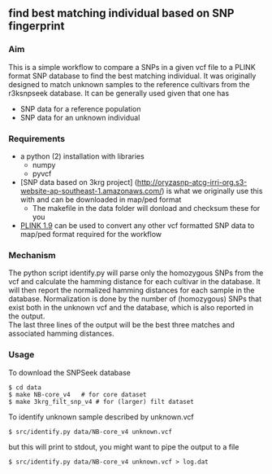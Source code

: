## find best matching individual based on SNP fingerprint

### Aim 

This is a simple workflow to compare a SNPs in a given vcf file to a PLINK format SNP database to find the best matching individual. 
It was originally designed to match unknown samples to the reference cultivars from the r3ksnpseek database. 
It can be generally used given that one has 
  * SNP data for a reference population 
  * SNP data for an unknown individual

### Requirements

  * a python (2) installation with libraries
    * numpy
    * pyvcf 
  * [SNP data based on 3krg project] (http://oryzasnp-atcg-irri-org.s3-website-ap-southeast-1.amazonaws.com/) is what we originally use this with and can be downloaded in map/ped format
    * The makefile in the data folder will donload and checksum these for you
  * [PLINK 1.9](https://www.cog-genomics.org/plink2/) can be used to convert any other vcf formatted SNP data to map/ped format required for the workflow

### Mechanism 

The python script identify.py will parse only the homozygous SNPs from the vcf and calculate the hamming distance for each cultivar in the database.
It will then report the normalized hamming distances for each sample in the database.
Normalization is done by the number of (homozygous) SNPs that exist both in the unknown vcf and the database, which is also reported in the output.  
The last three lines of the output will be the best three matches and associated hamming distances. 

### Usage

To download the SNPSeek database

```
$ cd data
$ make NB-core_v4  	# for core dataset
$ make 3krg_filt_snp_v4 # for (larger) filt dataset
```

To identify unknown sample described by unknown.vcf

```
$ src/identify.py data/NB-core_v4 unknown.vcf 
```
but this will print to stdout, you might want to pipe the output to a file
```
$ src/identify.py data/NB-core_v4 unknown.vcf > log.dat

```


